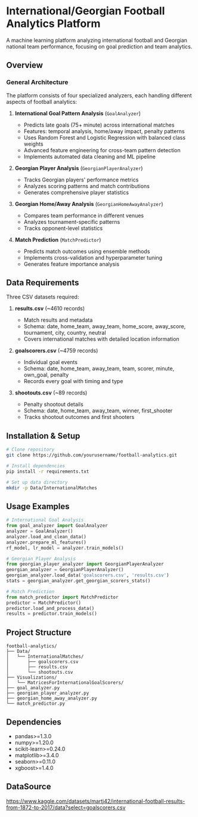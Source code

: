 # International/Georgian Football Analytics Platform

A machine learning platform analyzing international football and Georgian national team performance, focusing on goal prediction and team analytics.

## Overview

### General Architecture
The platform consists of four specialized analyzers, each handling different aspects of football analytics:

1. **International Goal Pattern Analysis** (`GoalAnalyzer`)
   - Predicts late goals (75+ minute) across international matches
   - Features: temporal analysis, home/away impact, penalty patterns
   - Uses Random Forest and Logistic Regression with balanced class weights 
   - Advanced feature engineering for cross-team pattern detection
   - Implements automated data cleaning and ML pipeline

2. **Georgian Player Analysis** (`GeorgianPlayerAnalyzer`)
   - Tracks Georgian players' performance metrics
   - Analyzes scoring patterns and match contributions
   - Generates comprehensive player statistics

3. **Georgian Home/Away Analysis** (`GeorgianHomeAwayAnalyzer`)
   - Compares team performance in different venues
   - Analyzes tournament-specific patterns
   - Tracks opponent-level statistics

4. **Match Prediction** (`MatchPredictor`)
   - Predicts match outcomes using ensemble methods
   - Implements cross-validation and hyperparameter tuning
   - Generates feature importance analysis

## Data Requirements

Three CSV datasets required:

1. **results.csv** (~4610 records)
   - Match results and metadata
   - Schema: date, home_team, away_team, home_score, away_score, tournament, city, country, neutral
   - Covers international matches with detailed location information

2. **goalscorers.csv** (~4759 records)
   - Individual goal events
   - Schema: date, home_team, away_team, team, scorer, minute, own_goal, penalty
   - Records every goal with timing and type

3. **shootouts.csv** (~89 records)
   - Penalty shootout details
   - Schema: date, home_team, away_team, winner, first_shooter
   - Tracks shootout outcomes and first shooters

## Installation & Setup

```bash
# Clone repository
git clone https://github.com/yourusername/football-analytics.git

# Install dependencies
pip install -r requirements.txt

# Set up data directory
mkdir -p Data/InternationalMatches
```

## Usage Examples

```python
# International Goal Analysis
from goal_analyzer import GoalAnalyzer
analyzer = GoalAnalyzer()
analyzer.load_and_clean_data()
analyzer.prepare_ml_features()
rf_model, lr_model = analyzer.train_models()

# Georgian Player Analysis
from georgian_player_analyzer import GeorgianPlayerAnalyzer
georgian_analyzer = GeorgianPlayerAnalyzer()
georgian_analyzer.load_data('goalscorers.csv', 'results.csv')
stats = georgian_analyzer.get_georgian_scorers_stats()

# Match Prediction
from match_predictor import MatchPredictor
predictor = MatchPredictor()
predictor.load_and_process_data()
results = predictor.train_models()
```

## Project Structure

```
football-analytics/
├── Data/
│   └── InternationalMatches/
│       ├── goalscorers.csv
│       ├── results.csv
│       └── shootouts.csv
├── Visualizations/
│   └── MatricesForInternationalGoalScorers/
├── goal_analyzer.py
├── georgian_player_analyzer.py
├── georgian_home_away_analyzer.py
└── match_predictor.py
```

## Dependencies
- pandas>=1.3.0
- numpy>=1.20.0
- scikit-learn>=0.24.0
- matplotlib>=3.4.0 
- seaborn>=0.11.0
- xgboost>=1.4.0

## DataSource
https://www.kaggle.com/datasets/martj42/international-football-results-from-1872-to-2017/data?select=goalscorers.csv
